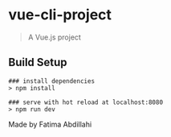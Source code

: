 # vue-cli-project

> A Vue.js project

## Build Setup

```
### install dependencies
> npm install

### serve with hot reload at localhost:8080
> npm run dev
```

Made by Fatima Abdillahi


